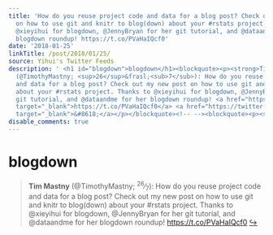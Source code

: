 ```yaml
---
title: 'How do you reuse project code and data for a blog post? Check out my new post
  on how to use git and knitr to blog(down) about your #rstats project. Thanks to
  @xieyihui for blogdown, @JennyBryan for her git tutorial, and @dataandme for her
  blogdown roundup! https://t.co/PVaHaIQcf0'
date: '2018-01-25'
linkTitle: /post/2018/01/25/
source: Yihui's Twitter Feeds
description: ' <h1 id="blogdown">blogdown</h1><blockquote><p><strong>Tim Mastny</strong>
  (@TimothyMastny; <sup>26</sup>&frasl;<sub>7</sub>): How do you reuse project code
  and data for a blog post? Check out my new post on how to use git and knitr to blog(down)
  about your #rstats project. Thanks to @xieyihui for blogdown, @JennyBryan for her
  git tutorial, and @dataandme for her blogdown roundup! <a href="https://t.co/PVaHaIQcf0"
  target="_blank">https://t.co/PVaHaIQcf0</a> <a href="https://twitter.com/xieyihui/status/955986274632036352"
  target="_blank">&#8618;</a></p></blockquote><!-- --><blockquote><p><stron ...'
disable_comments: true
---
```

 <h1 id="blogdown">blogdown</h1><blockquote><p><strong>Tim Mastny</strong> (@TimothyMastny; <sup>26</sup>&frasl;<sub>7</sub>): How do you reuse project code and data for a blog post? Check out my new post on how to use git and knitr to blog(down) about your #rstats project. Thanks to @xieyihui for blogdown, @JennyBryan for her git tutorial, and @dataandme for her blogdown roundup! <a href="https://t.co/PVaHaIQcf0" target="_blank">https://t.co/PVaHaIQcf0</a> <a href="https://twitter.com/xieyihui/status/955986274632036352" target="_blank">&#8618;</a></p></blockquote><!-- --><blockquote><p><stron ...